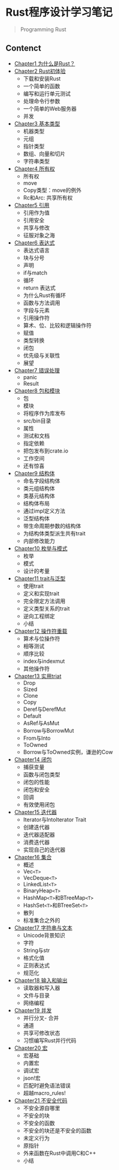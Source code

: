 # Rust程序设计学习笔记
> Programming Rust

## Contenct 

- [Chapter1 为什么是Rust？](./ch1-why-rust.md)
- [Chapter2 Rust初体验](./ch2-rust-live.md)
    - 下载和安装Rust
    - 一个简单的函数
    - 编写和运行单元测试
    - 处理命令行参数
    - 一个简单的Web服务器
    - 并发
- [Chapter3 基本类型](./ch3-basic-type.md)
    - 机器类型
    - 元组
    - 指针类型
    - 数组、向量和切片
    - 字符串类型
- [Chapter4 所有权](./ch4-ownership.md)
    - 所有权
    - move
    - Copy类型：move的例外
    - Rc和Arc: 共享所有权
- [Chapter5 引用](./ch5-borrow.md)
    - 引用作为值
    - 引用安全
    - 共享与修改
    - 征服对象之海
- [Chapter6 表达式](./ch6-expression.md)
    - 表达式语言
    - 块与分号
    - 声明
    - if与match 
    - 循环
    - return 表达式
    - 为什么Rust有循环
    - 函数与方法调用
    - 字段与元素
    - 引用操作符
    - 算术、位、比较和逻辑操作符
    - 赋值
    - 类型转换
    - 闭包
    - 优先级与关联性
    - 展望
- [Chapter7 错误处理](./ch7-error-handle.md)
    - panic 
    - Result
- [Chapter8 包和模块](./ch8-package-and-modle.md)
    - 包
    - 模块
    - 将程序作为库发布
    - src/bin目录
    - 属性
    - 测试和文档
    - 指定依赖
    - 把包发布到crate.io
    - 工作空间
    - 还有惊喜
- [Chapter9 结构体](./ch9-struct.md)
    - 命名字段结构体
    - 类元组结构体
    - 类基元结构体
    - 结构体布局
    - 通过impl定义方法
    - 泛型结构体
    - 带生命周期参数的结构体
    - 为结构体类型派生共有trait
    - 内部修改能力
- [Chapter10 枚举与模式](./ch10-enum-pattern.md)
    - 枚举
    - 模式
    - 设计的考量
- [Chapter11 trait与泛型](./ch11-trait-and-generic.md)
    - 使用trait
    - 定义和实现trait
    - 完全限定方法调用
    - 定义类型关系的trait
    - 逆向工程绑定
    - 小结
- [Chapter12 操作符重载](./ch12-operator-overload.md)
    - 算术与位操作符
    - 相等测试
    - 顺序比较
    - index与indexmut
    - 其他操作符
- [Chapter13 实用triat](./ch13-pratice-triat.md)
    - Drop
    - Sized
    - Clone
    - Copy
    - Deref与DerefMut
    - Default
    - AsRef与AsMut
    - Borrow与BorrowMut
    - From与Into
    - ToOwned
    - Borrow与ToOwned实例，谦逊的Cow
- [Chapter14 闭包](./ch14-enclosure.md)
    - 捕获变量
    - 函数与闭包类型
    - 闭包的性能
    - 闭包和安全
    - 回调
    - 有效使用闭包
- [Chapter15 迭代器](./ch15-iterator.md)
    - Iterator与IntoIterator Trait
    - 创建迭代器
    - 迭代器适配器
    - 消费迭代器
    - 实现自己的迭代器
- [Chapter16 集合](./ch16-collections.md)
    - 概述
    - Vec`<T>`
    - VecDeque`<T>`
    - LinkedList`<T>`
    - BinaryHeap`<T>`
    - HashMap`<T>`和BTreeMap`<T>`
    - HashSet`<T>`和BTreeSet`<T>`
    - 散列
    - 标准集合之外的
- [Chapter17 字符串与文本](./ch17-string-text.md)
    - Unicode背景知识
    - 字符
    - String与str
    - 格式化值
    - 正则表达式
    - 规范化
- [Chapter18 输入和输出](./ch18-input-and-output.md)
    - 读取器和写入器
    - 文件与目录
    - 网络编程
- [Chapter19 并发](./ch19-currency.md)
    - 并行分叉- 合并
    - 通道
    - 共享可修改状态
    - 习惯编写Rust并行代码
- [Chapter20 宏](./ch20-macro.md)
    - 宏基础
    - 内置宏
    - 调试宏
    - json!宏
    - 匹配时避免语法错误
    - 超越macro_rules!
- [Chapter21 不安全代码](./ch21-unsafe-rust.md)
    - 不安全源自哪里
    - 不安全的块
    - 不安全的函数
    - 不安全的块还是不安全的函数
    - 未定义行为
    - 原指针
    - 外来函数在Rust中调用C和C++
    - 小结